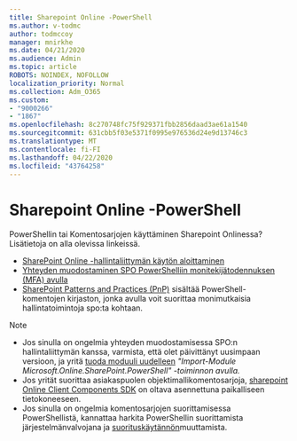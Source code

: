 ```yaml
---
title: Sharepoint Online -PowerShell
ms.author: v-todmc
author: todmccoy
manager: mnirkhe
ms.date: 04/21/2020
ms.audience: Admin
ms.topic: article
ROBOTS: NOINDEX, NOFOLLOW
localization_priority: Normal
ms.collection: Adm_O365
ms.custom:
- "9000266"
- "1867"
ms.openlocfilehash: 8c270748fc75f929371fbb2856daad3ae61a1540
ms.sourcegitcommit: 631cbb5f03e5371f0995e976536d24e9d13746c3
ms.translationtype: MT
ms.contentlocale: fi-FI
ms.lasthandoff: 04/22/2020
ms.locfileid: "43764258"
---
```

# <a name="sharepoint-online-powershell"></a>Sharepoint Online -PowerShell

PowerShellin tai Komentosarjojen käyttäminen Sharepoint Onlinessa? Lisätietoja on alla olevissa linkeissä.
- [SharePoint Online -hallintaliittymän käytön aloittaminen](https://docs.microsoft.com/powershell/sharepoint/sharepoint-online/connect-sharepoint-online?view=sharepoint-ps)
- [Yhteyden muodostaminen SPO PowerShelliin monitekijätodennuksen (MFA) avulla](https://docs.microsoft.com/powershell/sharepoint/sharepoint-online/connect-sharepoint-online?view=sharepoint-ps#to-connect-with-multifactor-authentication-mfa)
- [SharePoint Patterns and Practices (PnP)](https://docs.microsoft.com/powershell/sharepoint/sharepoint-pnp/sharepoint-pnp-cmdlets?view=sharepoint-ps) sisältää PowerShell-komentojen kirjaston, jonka avulla voit suorittaa monimutkaisia hallintatoimintoja spo:ta kohtaan.

> [!NOTE]
> - Jos sinulla on ongelmia yhteyden muodostamisessa SPO:n hallintaliittymän kanssa, varmista, että olet päivittänyt uusimpaan versioon, ja yritä [tuoda moduuli uudelleen](https://docs.microsoft.com/powershell/developer/module/importing-a-powershell-module) *"Import-Module Microsoft.Online.SharePoint.PowerShell" -toiminnon avulla.*
> - Jos yrität suorittaa asiakaspuolen objektimallikomentosarjoja, [sharepoint Online Client Components SDK](https://www.microsoft.com/download/details.aspx?id=42038) on oltava asennettuna paikalliseen tietokoneeseen.
> - Jos sinulla on ongelmia komentosarjojen suorittamisessa PowerShellistä, kannattaa harkita PowerShellin suorittamista järjestelmänvalvojana ja [suorituskäytännön](https://docs.microsoft.com/powershell/module/microsoft.powershell.core/about/about_execution_policies?view=powershell-6)muuttamista.